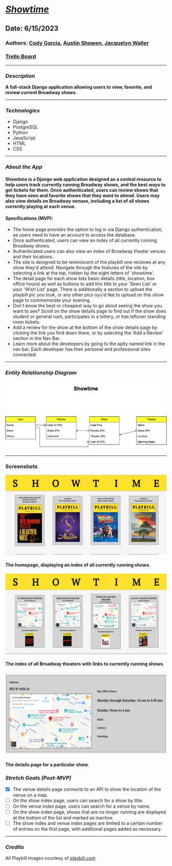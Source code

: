 # **_[Showtime](https://showtime.fly.dev)_**

## Date: 6/15/2023

### Authors: [Cody Garcia](https://github.com/popgoesthecultureshock), [Austin Showen](https://github.com/austin-showen), [Jacquelyn Waller](https://github.com/Mwaller129)

### [Trello Board](https://trello.com/b/yoiRt2Xh/showtime)

---

### **_Description_**

**A full-stack Django application allowing users to view, favorite, and review current Broadway shows.**

---

### **_Technologies_**

- Django
- PostgreSQL
- Python
- JavaScript
- HTML
- CSS

---

### **_About the App_**

#### Showtime is a Django web application designed as a central resource to help users track currently running Broadway shows, and the best ways to get tickets for them. Once authenticated, users can review shows that they have seen and favorite shows that they want to attend. Users may also view details on Broadway venues, including a list of all shows currently playing at each venue.

#### Specifications (MVP):

- The home page provides the option to log in via Django authentication, as users need to have an account to access the database.
- Once authenticated, users can view an index of all currently running Broadway shows.
- Authenticated users can also view an index of Broadway theater venues and their locations.
- The site is designed to be reminiscent of the playbill one recieves at any show they'd attend. Navigate through the features of the site by selecting a link at the top, hidden by the eight letters of 'showtime'.
- The detail page for each show lists basic details (title, location, box office hours) as well as buttons to add this title to your 'Seen List' or your 'Wish List' page. There is additionally a section to upload the playbill pic you took, or any other pics oyu'd like to upload on this show page to commemorate your evening.
- Don't know the best or cheapest way to go about seeing the show you want to see? Scroll on the show details page to find out if the show does student or general rush, participates in a lottery, or has leftover standing room tickets.
- Add a review for the show at the bottom of the show details page by clicking the link you find down there, or by selecting the 'Add a Review' section in the Nav Bar.
- Learn more about the developers by going to the aptly named link in the nav bar. Each developer has their personal and professional sites connected.

---

### **_Entity Relationship Diagram_**

#### ![Showtime ERD](/assets/Showtime%20ERD.png)

---

### Screenshots

![Shows Index](/assets/index.png)
#### The homepage, displaying an index of all currently running shows.
####

![Theaters Index](/assets/theaters.png)
#### The index of all Broadway theaters with links to currently running shows.
####

![Show Details](/assets/details.png)
#### The details page for a particular show.
####

### **_Stretch Goals (Post-MVP)_**

- [x] The venue details page connects to an API to show the location of the venue on a map.
- [ ] On the show index page, users can search for a show by title.
- [ ] On the venue index page, users can search for a venue by name.
- [ ] On the show index page, shows that are no longer running are displayed at the bottom of the list and marked as inactive.
- [ ] The show index and venue index pages are limited to a certain number of entries on the first page, with additional pages added as necessary.

---

### **_Credits_**

All Playbill images courtesy of [playbill.com](https://playbill.com/)
